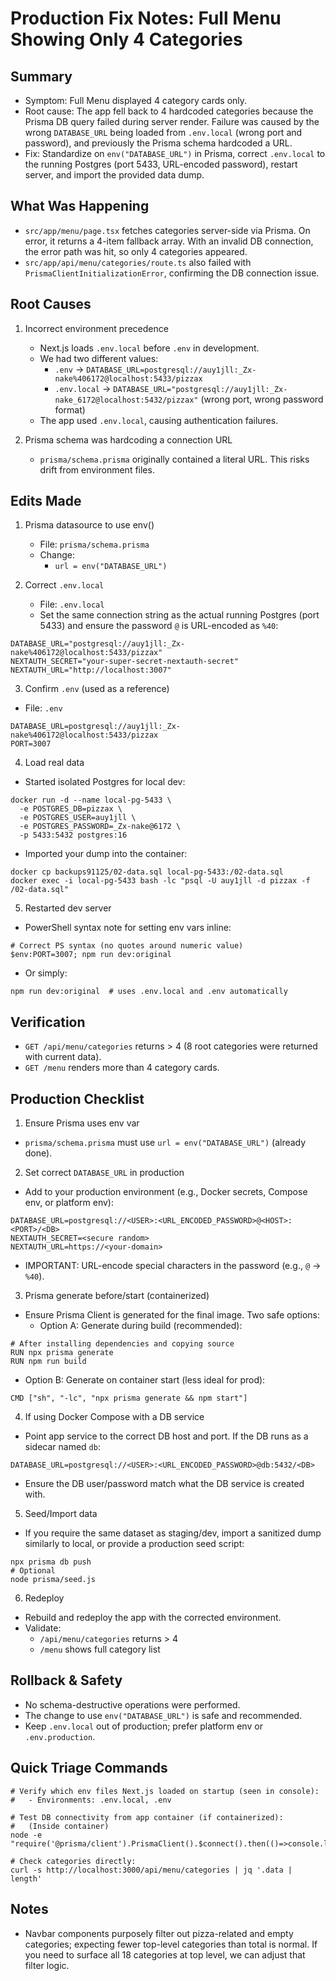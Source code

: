 # Production Fix Notes: Full Menu Showing Only 4 Categories

## Summary
- Symptom: Full Menu displayed 4 category cards only.
- Root cause: The app fell back to 4 hardcoded categories because the Prisma DB query failed during server render. Failure was caused by the wrong `DATABASE_URL` being loaded from `.env.local` (wrong port and password), and previously the Prisma schema hardcoded a URL.
- Fix: Standardize on `env("DATABASE_URL")` in Prisma, correct `.env.local` to the running Postgres (port 5433, URL-encoded password), restart server, and import the provided data dump.

## What Was Happening
- `src/app/menu/page.tsx` fetches categories server-side via Prisma. On error, it returns a 4-item fallback array. With an invalid DB connection, the error path was hit, so only 4 categories appeared.
- `src/app/api/menu/categories/route.ts` also failed with `PrismaClientInitializationError`, confirming the DB connection issue.

## Root Causes
1) Incorrect environment precedence
   - Next.js loads `.env.local` before `.env` in development.
   - We had two different values:
     - `.env` → `DATABASE_URL=postgresql://auy1jll:_Zx-nake%406172@localhost:5433/pizzax`
     - `.env.local` → `DATABASE_URL="postgresql://auy1jll:_Zx-nake_6172@localhost:5432/pizzax"` (wrong port, wrong password format)
   - The app used `.env.local`, causing authentication failures.

2) Prisma schema was hardcoding a connection URL
   - `prisma/schema.prisma` originally contained a literal URL. This risks drift from environment files.

## Edits Made
1) Prisma datasource to use env()
   - File: `prisma/schema.prisma`
   - Change:
     - `url = env("DATABASE_URL")`

2) Correct `.env.local`
   - File: `.env.local`
   - Set the same connection string as the actual running Postgres (port 5433) and ensure the password `@` is URL-encoded as `%40`:
```
DATABASE_URL="postgresql://auy1jll:_Zx-nake%406172@localhost:5433/pizzax"
NEXTAUTH_SECRET="your-super-secret-nextauth-secret"
NEXTAUTH_URL="http://localhost:3007"
```

3) Confirm `.env` (used as a reference)
- File: `.env`
```
DATABASE_URL=postgresql://auy1jll:_Zx-nake%406172@localhost:5433/pizzax
PORT=3007
```

4) Load real data
- Started isolated Postgres for local dev:
```
docker run -d --name local-pg-5433 \
  -e POSTGRES_DB=pizzax \
  -e POSTGRES_USER=auy1jll \
  -e POSTGRES_PASSWORD=_Zx-nake@6172 \
  -p 5433:5432 postgres:16
```
- Imported your dump into the container:
```
docker cp backups91125/02-data.sql local-pg-5433:/02-data.sql
docker exec -i local-pg-5433 bash -lc "psql -U auy1jll -d pizzax -f /02-data.sql"
```

5) Restarted dev server
- PowerShell syntax note for setting env vars inline:
```
# Correct PS syntax (no quotes around numeric value)
$env:PORT=3007; npm run dev:original
```
- Or simply:
```
npm run dev:original  # uses .env.local and .env automatically
```

## Verification
- `GET /api/menu/categories` returns > 4 (8 root categories were returned with current data).
- `GET /menu` renders more than 4 category cards.

## Production Checklist
1) Ensure Prisma uses env var
- `prisma/schema.prisma` must use `url = env("DATABASE_URL")` (already done).

2) Set correct `DATABASE_URL` in production
- Add to your production environment (e.g., Docker secrets, Compose env, or platform env):
```
DATABASE_URL=postgresql://<USER>:<URL_ENCODED_PASSWORD>@<HOST>:<PORT>/<DB>
NEXTAUTH_SECRET=<secure random>
NEXTAUTH_URL=https://<your-domain>
```
- IMPORTANT: URL-encode special characters in the password (e.g., `@` → `%40`).

3) Prisma generate before/start (containerized)
- Ensure Prisma Client is generated for the final image. Two safe options:
   - Option A: Generate during build (recommended):
```
# After installing dependencies and copying source
RUN npx prisma generate
RUN npm run build
```
   - Option B: Generate on container start (less ideal for prod):
```
CMD ["sh", "-lc", "npx prisma generate && npm start"]
```

4) If using Docker Compose with a DB service
- Point app service to the correct DB host and port. If the DB runs as a sidecar named `db`:
```
DATABASE_URL=postgresql://<USER>:<URL_ENCODED_PASSWORD>@db:5432/<DB>
```
- Ensure the DB user/password match what the DB service is created with.

5) Seed/Import data
- If you require the same dataset as staging/dev, import a sanitized dump similarly to local, or provide a production seed script:
```
npx prisma db push
# Optional
node prisma/seed.js
```

6) Redeploy
- Rebuild and redeploy the app with the corrected environment.
- Validate:
  - `/api/menu/categories` returns > 4
  - `/menu` shows full category list

## Rollback & Safety
- No schema-destructive operations were performed.
- The change to use `env("DATABASE_URL")` is safe and recommended.
- Keep `.env.local` out of production; prefer platform env or `.env.production`.

## Quick Triage Commands
```
# Verify which env files Next.js loaded on startup (seen in console):
#   - Environments: .env.local, .env

# Test DB connectivity from app container (if containerized):
#   (Inside container)
node -e "require('@prisma/client').PrismaClient().$connect().then(()=>console.log('OK')).catch(console.error)"

# Check categories directly:
curl -s http://localhost:3000/api/menu/categories | jq '.data | length'
```

## Notes
- Navbar components purposely filter out pizza-related and empty categories; expecting fewer top-level categories than total is normal. If you need to surface all 18 categories at top level, we can adjust that filter logic.
